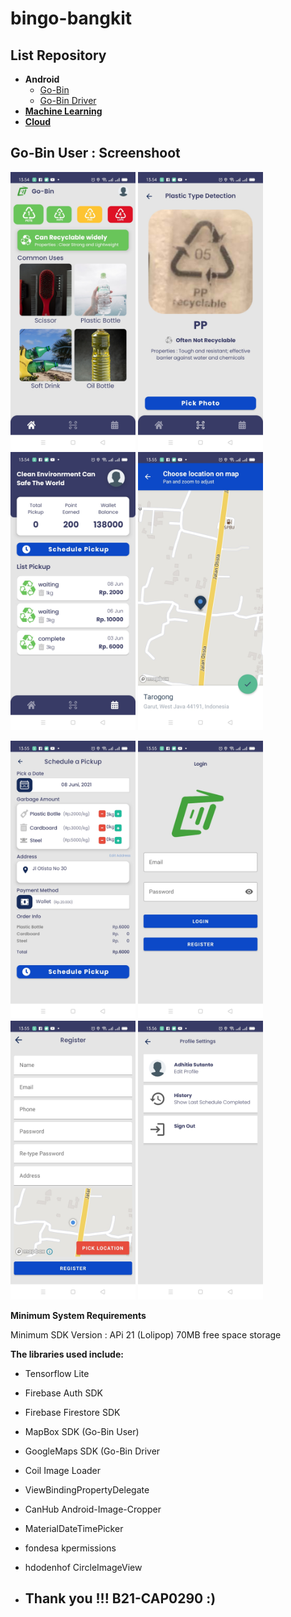 # bingo-bangkit
## List Repository
- **Android**
    - [Go-Bin](https://github.com/bingobangkit/bingo-bangkit)
    - [Go-Bin Driver](https://github.com/bingobangkit/Go-Bin-Driver)
 - **[Machine Learning](https://github.com/bingobangkit/Go-Bin-ML-Model)**
 - **[Cloud](https://github.com/bingobangkit/Cloud)**
## Go-Bin User : Screenshoot
<p float="left">
  <img src="https://github.com/bingobangkit/bingo-bangkit/blob/master/Screenshot%20GoBin/home.jpg" width="200" />
  <img src="https://github.com/bingobangkit/bingo-bangkit/blob/master/Screenshot%20GoBin/detection.jpg" width="200" /> 
  <img src="https://github.com/bingobangkit/bingo-bangkit/blob/master/Screenshot%20GoBin/listpickup.jpg" width="200" />
  <img src="https://github.com/bingobangkit/bingo-bangkit/blob/master/Screenshot%20GoBin/picklocation.jpg" width="200" />
</p>

<p float="left">
  <img src="https://github.com/bingobangkit/bingo-bangkit/blob/master/Screenshot%20GoBin/order.jpg" width="200" />
  <img src="https://github.com/bingobangkit/bingo-bangkit/blob/master/Screenshot%20GoBin/login.jpg" width="200" /> 
  <img src="https://github.com/bingobangkit/bingo-bangkit/blob/master/Screenshot%20GoBin/register.jpg" width="200" />
  <img src="https://github.com/bingobangkit/bingo-bangkit/blob/master/Screenshot%20GoBin/settings.jpg" width="200" />
</p>



****Minimum System Requirements****

Minimum SDK Version : APi 21 (Lolipop)
70MB free space storage

****The libraries used include:****
- Tensorflow Lite
- Firebase Auth SDK
- Firebase Firestore SDK
- MapBox SDK (Go-Bin User)
- GoogleMaps SDK (Go-Bin Driver
- Coil Image Loader
- ViewBindingPropertyDelegate
- CanHub Android-Image-Cropper
- MaterialDateTimePicker
- fondesa kpermissions
- hdodenhof CircleImageView


 - ## Thank you !!! B21-CAP0290 :)
